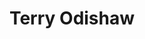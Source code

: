 ---
title: Terry Odishaw
name: Terry Odishaw
name-sort: Odishaw, Terry
totals:
- event: Brier
  games: 30
  wins: 12
  losses: 18
  inturn-total: 273
  inturn-percent: 74
  outturn-total: 283
  outturn-percent: 72
  draw-total: 232
  draw-percent: 68
  takeout-total: 324
  takeout-percent: 76
  shots-total: 556
  shots-percent: 73
- event: Trials (Men)
  games: 0
  wins: 0
  losses: 0
years:
- year: 1991
  event: Brier
  team: NB
  position: Third
  games: 1
  wins: 0
  losses: 1
  inturn-total: 9
  inturn-percent: 61
  outturn-total: 13
  outturn-percent: 62
  draw-total: 7
  draw-percent: 64
  takeout-total: 15
  takeout-percent: 60
  shots-total: 22
  shots-percent: 61
- year: 1998
  event: Brier
  team: NB
  position: Fourth
  games: 11
  wins: 4
  losses: 7
  inturn-total: 112
  inturn-percent: 69
  outturn-total: 89
  outturn-percent: 67
  draw-total: 93
  draw-percent: 58
  takeout-total: 108
  takeout-percent: 77
  shots-total: 201
  shots-percent: 68
- year: 2000
  event: Brier
  team: NB
  position: Alternate
- year: 2002
  event: Brier
  team: NB
  position: Alternate
- year: 2012
  event: Brier
  team: NB
  position: Fourth
  games: 11
  wins: 5
  losses: 6
  inturn-total: 99
  inturn-percent: 78
  outturn-total: 104
  outturn-percent: 74
  draw-total: 82
  draw-percent: 73
  takeout-total: 121
  takeout-percent: 78
  shots-total: 203
  shots-percent: 76
- year: 2019
  event: Brier
  team: NB
  position: Fourth
  games: 7
  wins: 3
  losses: 4
  inturn-total: 53
  inturn-percent: 77
  outturn-total: 77
  outturn-percent: 78
  draw-total: 50
  draw-percent: 80
  takeout-total: 80
  takeout-percent: 76
  shots-total: 130
  shots-percent: 78
- year: 2001
  event: Trials (Men)
  team: HOW
  position: Alternate
vs:
- Aho, David
- Alexander, Scott
- Alexander, Trevor
- Ardiel, Taylor
- Armstrong, Doug
- Armstrong, Mike
- Bailey, Scott
- Bardsley, Mike
- Beuk, Jonathan
- Borden, Robert
- Casey, Adam
- Chadwick, Scott
- Charest, Jean-Francois
- Charette, Pierre
- Chorostkowski, Brad
- Chugg, Brad
- Clarey, Sean
- Colter, Travis
- Cotter, Jim
- Daneault, Richard
- Dauphinee, Andrew
- deConinck-Smith, Carl
- Deis, Ryan
- Desjardins, Robert
- Despins, Glen
- Duguid, Dale
- Fenton, Darin
- Fetterly, Tom
- Flasch, Colton
- Flemming, Paul
- Folk, Kevin
- Forget, Wes
- Fowler, Rob
- Fry, Ryan
- Gallant, Brett
- Gardeski, Larry
- Gaudet, Mike
- Griffith, Ty
- Gushue, Brad
- Hamilton, Wayne
- Harnden, E.J.
- Harnden, Ryan
- Harris, Tyler
- Hebert, Ben
- Hemmings, Guy
- Henderson, Scott
- Howard, Glenn
- Jacobs, Brad
- Kendall, Lloyd
- Kirkness, James
- Koe, Jamie
- Koe, Kevin
- Kushnir, Warren
- Laing, Brent
- Landry, Garry
- Lang, Rick
- Lang, Tyler
- Lappalainen, Art
- Laycock, Steve
- Lyburn, Allan
- MacKenzie, Tyler
- Mackey, Peter
- MacLeod, Glen
- Manners, Scott
- McAulay, Greg
- McCarrel, Graeme
- McDermaid, Donald
- McDonald, Scott
- McDonald, Toby
- McGregor, Ken
- McInnis, Phillip
- McLeod, Shadrach
- Melville, Bruce
- Middaugh, Wayne
- Mihalicz, Dwayne
- Miki, Bryan
- Mitchell, Garth
- Montgomery, Rod
- Munroe, Steven
- Murphy, Jamie
- Nadeau, Jeff
- Naugler, Tom
- Ness, Dale
- Neufeld, B.J.
- Ng, Matt
- Nichols, Mark
- Parsons, Cole
- Pierce, Brent
- Pinder, Jordan
- Powell, Lloyd
- Rathje, Larry
- Reed, Tom
- Roy, Jean-Sebastien
- Rycroft, Carter
- Samagalski, Derek
- Savill, Craig
- Sawatsky, Rick
- Scharf, Joe
- Schoenne, Klaus
- Seabrook, Scott
- Simmons, Pat
- Sinclair, Rob
- Spencer, Jim
- St.Louis, David
- Steele, Colten
- Tait, Jeff
- Tetley, Ian
- Tetley, Ross
- Thibaudeau, Guy
- Thiessen, Nolan
- Thompson, Stuart
- Walker, Geoff
- Whitehead, Mark
- Wiersema, Dale
- Withers, Paul
---